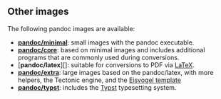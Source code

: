 Other images
------------------------------------------------------------------

The following pandoc images are available:

-   [**pandoc/minimal**][]: small images with the pandoc executable.
-   [**pandoc/core**][]: based on minimal images and includes
    additional programs that are commonly used during conversions.
-   [**pandoc/latex**][]: suitable for conversions to PDF via [LaTeX].
-   [**pandoc/extra**][]: large images based on the pandoc/latex,
    with more helpers, the Tectonic engine, and the [Eisvogel
    template][]
-   [**pandoc/typst**][]: includes the [Typst][typst-app]
    typesetting system.

[**pandoc/minimal**]: https://hub.docker.com/r/pandoc/minimal
[**pandoc/core**]: https://hub.docker.com/r/pandoc/core
[**pandoc/extra**]: https://hub.docker.com/r/pandoc/extra
[**pandoc/typst**]: https://hub.docker.com/r/pandoc/typst
[Eisvogel template]: https://github.com/Wandmalfarbe/pandoc-latex-template
[LaTeX]: https://latex-project.org/
[typst-app]: https://typst.app/
